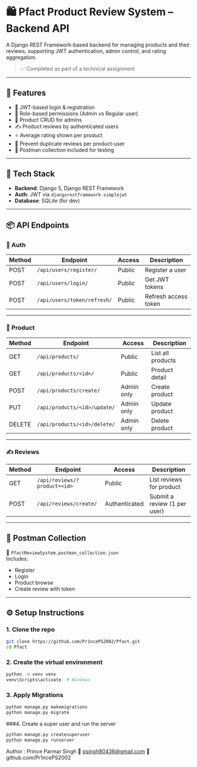 # 🛍️ Pfact Product Review System – Backend API

A Django REST Framework-based backend for managing products and their reviews, supporting JWT authentication, admin control, and rating aggregation.

> ✅ Completed as part of a technical assignment

---

## 🚀 Features

- 🔐 JWT-based login & registration
- 👥 Role-based permissions (Admin vs Regular user)
- 🛒 Product CRUD for admins
- ✍️ Product reviews by authenticated users
- ⭐ Average rating shown per product
- 🚫 Prevent duplicate reviews per product-user
- 🧪 Postman collection included for testing

---

## 🧱 Tech Stack

- **Backend**: Django 5, Django REST Framework
- **Auth**: JWT via `djangorestframework-simplejwt`
- **Database**: SQLite (for dev)

---

## 📦 API Endpoints

### 🔐 Auth

| Method | Endpoint                     | Access       | Description              |
|--------|------------------------------|--------------|--------------------------|
| POST   | `/api/users/register/`       | Public       | Register a user          |
| POST   | `/api/users/login/`          | Public       | Get JWT tokens           |
| POST   | `/api/users/token/refresh/`  | Public       | Refresh access token     |

---

### 🛒 Product

| Method | Endpoint                           | Access        | Description             |
|--------|------------------------------------|---------------|-------------------------|
| GET    | `/api/products/`                   | Public        | List all products       |
| GET    | `/api/products/<id>/`              | Public        | Product detail          |
| POST   | `/api/products/create/`            | Admin only    | Create product          |
| PUT    | `/api/products/<id>/update/`       | Admin only    | Update product          |
| DELETE | `/api/products/<id>/delete/`       | Admin only    | Delete product          |

---

### ✍️ Reviews

| Method | Endpoint                        | Access        | Description                     |
|--------|----------------------------------|---------------|---------------------------------|
| GET    | `/api/reviews/?product=<id>`    | Public        | List reviews for product        |
| POST   | `/api/reviews/create/`          | Authenticated | Submit a review (1 per user)    |

---

## 🧪 Postman Collection

📁 `PfactReviewSystem.postman_collection.json`  
Includes:
- Register
- Login
- Product browse
- Create review with token

---

## ⚙️ Setup Instructions

### 1. Clone the repo

```bash
git clone https://github.com/Pr1ncePS2002/Pfact.git
cd Pfact
```

### 2. Create the virtual environment

```bash
python -m venv venv
venv\Scripts\activate  # Windows
```

### 3. Apply Migrations

```bash
python manage.py makemigrations
python manage.py migrate
```
###4. Create a super user and run the server

```bash
python manage.py createsuperuser
python manage.py runserver
```
Author :
Prince Parmar Singh
📧 psingh80436@gmail.com
🔗 github.com/Pr1ncePS2002


